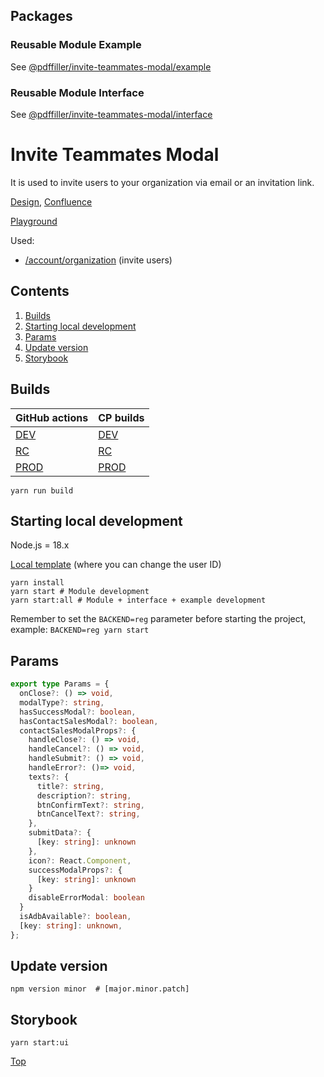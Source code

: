 <a id="top"></a>

## Packages

### Reusable Module Example
See [@pdffiller/invite-teammates-modal/example](example/README.md)
### Reusable Module Interface
See [@pdffiller/invite-teammates-modal/interface](interface/README.md)

# Invite Teammates Modal
It is used to invite users to your organization via email or an invitation link.

[Design](link), [Confluence](https://pdffiller.atlassian.net/wiki/spaces/MAC/pages/4181950664/Invite+Teammates+Modal)

[Playground](https://reimagined-adventure-9kk1nrp.pages.github.io/?path=/story/reusable-modules-invite-teammates-modal--invite-teammates-modal)

Used:
- [/account/organization](https://reg.pdffillers.com/en/account/organization) (invite users)

## Contents
1. [Builds](#builds)
2. [Starting local development](#local_dev)
3. [Params](#params)
4. [Update version](#update_version)
5. [Storybook](#storybook)

<a id="builds"></a>
## Builds
| GitHub actions                                                                                                   | CP builds                                                                                                            |
|------------------------------------------------------------------------------------------------------------------|----------------------------------------------------------------------------------------------------------------------|
| [DEV](https://github.com/pdffiller/front-invite-teammates-modal/actions/workflows/reusable-deploy-to-dev.yaml)   | [DEV](https://reg.pdffillers.com/33UMW1ZQ6goFeZ2o/?op=frontend_builds&op1=appBuilds&app_name=InviteTeammatesModal_1) |
| [RC](https://github.com/pdffiller/front-invite-teammates-modal/actions/workflows/reusable-deploy-to-rc.yaml)     | [RC](https://cp.pdffiller-rc.xyz/33UMW1ZQ6goFeZ2o/?op=frontend_builds&op1=appBuilds&app_name=InviteTeammatesModal_1) |
| [PROD](https://github.com/pdffiller/front-invite-teammates-modal/actions/workflows/reusable-deploy-to-prod.yaml) | [PROD](https://cp.pdffiller.com/33UMW1ZQ6goFeZ2o/?op=frontend_builds&op1=appBuilds&app_name=InviteTeammatesModal_1)  |

```shell
yarn run build
```

<a id="local_dev"></a>
## Starting local development
Node.js = 18.x

[Local template](build/index.ejs) (where you can change the user ID)

```shell
yarn install
yarn start # Module development
yarn start:all # Module + interface + example development
```

Remember to set the `BACKEND=reg` parameter before starting the project, example:
`BACKEND=reg yarn start`

<a id="params"></a>
## Params
```typescript
export type Params = {
  onClose?: () => void,
  modalType?: string,
  hasSuccessModal?: boolean,
  hasContactSalesModal?: boolean,
  contactSalesModalProps?: {
    handleClose?: () => void,
    handleCancel?: () => void,
    handleSubmit?: () => void,
    handleError?: ()=> void,
    texts?: {
      title?: string,
      description?: string,
      btnConfirmText?: string,
      btnCancelText?: string,
    },
    submitData?: {
      [key: string]: unknown
    },
    icon?: React.Component,
    successModalProps?: {
      [key: string]: unknown
    }
    disableErrorModal: boolean
  }
  isAdbAvailable?: boolean,
  [key: string]: unknown,
};
```

<a id="update_version"></a>
## Update version
```shell
npm version minor  # [major.minor.patch]
```

<a id="storybook"></a>
## Storybook
```shell
yarn start:ui
```

[Top](#top)
